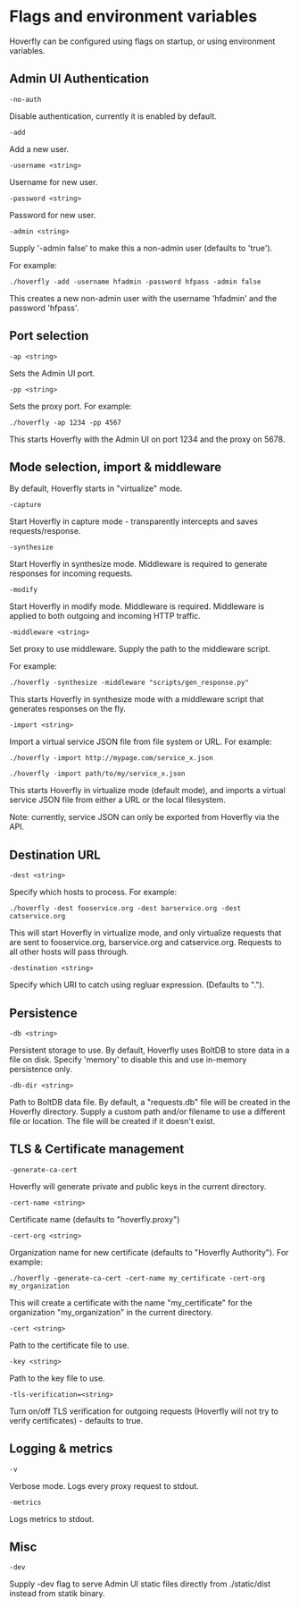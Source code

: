 # Flags and environment variables

Hoverfly can be configured using flags on startup, or using environment variables.


## Admin UI Authentication

    -no-auth

Disable authentication, currently it is enabled by default. 

    -add

Add a new user. 

    -username <string>

Username for new user.

    -password <string>
      	
Password for new user.
    	
    -admin <string>
    	
Supply '-admin false' to make this a non-admin user (defaults to 'true').
    	
For example:

    ./hoverfly -add -username hfadmin -password hfpass -admin false   	

This creates a new non-admin user with the username 'hfadmin' and the password 'hfpass'.

## Port selection

    -ap <string>

Sets the Admin UI port.
    
    -pp <string>
         
Sets the proxy port. For example:
         
    ./hoverfly -ap 1234 -pp 4567         

This starts Hoverfly with the Admin UI on port 1234 and the proxy on 5678.    	
    	
## Mode selection, import & middleware

By default, Hoverfly starts in "virtualize" mode.

    -capture
    	
Start Hoverfly in capture mode - transparently intercepts and saves requests/response.
   	
    -synthesize

Start Hoverfly in synthesize mode. Middleware is required to generate responses for incoming requests.
       	
    -modify
      	
Start Hoverfly in modify mode. Middleware is required. Middleware is applied to both outgoing and incoming HTTP traffic.

    -middleware <string>

Set proxy to use middleware. Supply the path to the middleware script.

For example:

    ./hoverfly -synthesize -middleware "scripts/gen_response.py"

This starts Hoverfly in synthesize mode with a middleware script that generates responses on the fly.
 
    -import <string>

Import a virtual service JSON file from file system or URL. For example:
     
    ./hoverfly -import http://mypage.com/service_x.json
     
    ./hoverfly -import path/to/my/service_x.json      

This starts Hoverfly in virtualize mode (default mode), and imports a virtual service JSON file from either a URL or the local filesystem.
      	    	
Note: currently, service JSON can only be exported from Hoverfly via the API.  

## Destination URL
    	    	
    -dest <string>
    
Specify which hosts to process. For example: 

    ./hoverfly -dest fooservice.org -dest barservice.org -dest catservice.org

This will start Hoverfly in virtualize mode, and only virtualize requests that are sent to fooservice.org, barservice.org and catservice.org. Requests to all other hosts will pass through.
   
    -destination <string>
    
Specify which URI to catch using regluar expression. (Defaults to ".").   
 	    	
## Persistence
 	    	
    -db <string>
    	
Persistent storage to use. By default, Hoverfly uses BoltDB to store data in a file on disk. Specify 'memory' to disable this and use in-memory persistence only. 

    -db-dir <string>

Path to BoltDB data file. By default, a "requests.db" file will be created in the Hoverfly directory. Supply a custom path and/or filename to use a different file or location. The file will be created if it doesn't exist.	    	
      	    	
## TLS & Certificate management

    -generate-ca-cert

Hoverfly will generate private and public keys in the current directory.

    -cert-name <string>

Certificate name (defaults to "hoverfly.proxy")

    -cert-org <string>

Organization name for new certificate (defaults to "Hoverfly Authority"). For example:

    ./hoverfly -generate-ca-cert -cert-name my_certificate -cert-org my_organization

This will create a certificate with the name "my_certificate" for the organization "my_organization" in the current directory.

    -cert <string>

Path to the certificate file to use.
    
    -key <string>
        
Path to the key file to use.  

    -tls-verification=<string>

Turn on/off TLS verification for outgoing requests (Hoverfly will not try to verify certificates) - defaults to true.	      

## Logging & metrics

    -v	

Verbose mode. Logs every proxy request to stdout.

    -metrics

Logs metrics to stdout.


## Misc

    -dev

Supply -dev flag to serve Admin UI static files directly from ./static/dist instead from statik binary.
	